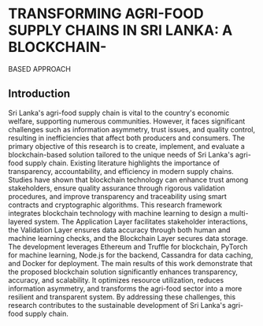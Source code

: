 # TRANSFORMING AGRI-FOOD SUPPLY CHAINS IN SRI LANKA: A BLOCKCHAIN-
BASED APPROACH

## Introduction

Sri Lanka's agri-food supply chain is vital to the country's economic welfare, supporting numerous
communities. However, it faces significant challenges such as information asymmetry, trust issues, and
quality control, resulting in inefficiencies that affect both producers and consumers. The primary
objective of this research is to create, implement, and evaluate a blockchain-based solution tailored to
the unique needs of Sri Lanka's agri-food supply chain.
Existing literature highlights the importance of transparency, accountability, and efficiency in modern
supply chains. Studies have shown that blockchain technology can enhance trust among stakeholders,
ensure quality assurance through rigorous validation procedures, and improve transparency and
traceability using smart contracts and cryptographic algorithms.
This research framework integrates blockchain technology with machine learning to design a multi-
layered system. The Application Layer facilitates stakeholder interactions, the Validation Layer
ensures data accuracy through both human and machine learning checks, and the Blockchain Layer
secures data storage. The development leverages Ethereum and Truffle for blockchain, PyTorch for
machine learning, Node.js for the backend, Cassandra for data caching, and Docker for deployment.
The main results of this work demonstrate that the proposed blockchain solution significantly
enhances transparency, accuracy, and scalability. It optimizes resource utilization, reduces information
asymmetry, and transforms the agri-food sector into a more resilient and transparent system. By
addressing these challenges, this research contributes to the sustainable development of Sri Lanka's
agri-food supply chain.
